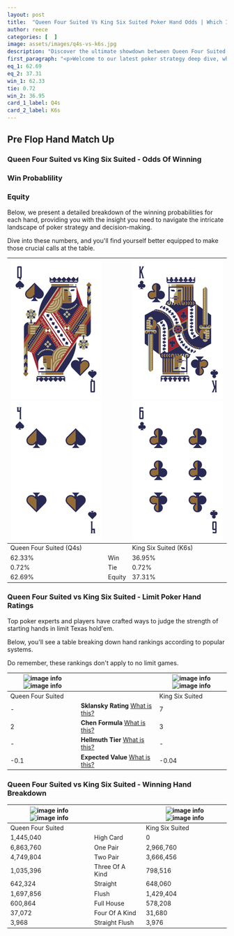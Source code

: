 ```yaml
---
layout: post
title:  "Queen Four Suited Vs King Six Suited Poker Hand Odds | Which Is The Better Hand In Poker? A Complete Guide"
author: reece
categories: [  ]
image: assets/images/q4s-vs-k6s.jpg
description: "Discover the ultimate showdown between Queen Four Suited and King Six Suited in poker! Uncover the odds, strategies, and scenarios where one hand triumphs over the other. Get ready to up your poker game with this thrilling analysis."
first_paragraph: "<p>Welcome to our latest poker strategy deep dive, where we're pitting two distinct hands against each other in a high-stakes showdown: Queen Four Suited vs King Six Suited.</p><p>In the dynamic world of poker, every decision counts, and knowing which hand holds the upper hand is key to your success at the table.</p><p>In this article, we'll dissect these two hands, explore the scenarios where one dominates the other, and equip you with the knowledge to make strategic choices that can tip the odds in your favor.</p><p>Get ready to unravel the intriguing dynamics of these poker hands and elevate your game to new heights.</p>"
eq_1: 62.69
eq_2: 37.31
win_1: 62.33
tie: 0.72
win_2: 36.95
card_1_label: Q4s
card_2_label: K6s
---
```




[comment]: # (sp0)

## Pre Flop Hand Match Up

<div class="table hand-ratings" markdown="1"> 



### Queen Four Suited vs King Six Suited - Odds Of Winning


  
<div class="row graphs"> 
<div class="col-lg-6">
    <h3>Win Probablility</h3>
    <canvas id="WinChart"></canvas>
</div>
<div class="col-lg-6">
    <h3>Equity</h3>
    <canvas id="EquityChart"></canvas>
</div>
</div>

  Below, we present a detailed breakdown of the winning probabilities for each hand, providing you with the insight you need to navigate the intricate landscape of poker strategy and decision-making. 

Dive into these numbers, and you'll find yourself better equipped to make those crucial calls at the table.


    
| ![image info](assets/images/hand1/q.png) ![image info](assets/images/hand1/4.png) |  | ![image info](assets/images/hand2/k.png) ![image info](assets/images/hand2/6.png) |
| -------- | -------- | -------- |
| Queen Four Suited (Q4s) |  | King Six Suited (K6s) |
| 62.33% | Win | 36.95% |
| 0.72% | Tie | 0.72% |
| 62.69% | Equity | 37.31% |




[comment]: # (sp1)



### Queen Four Suited vs King Six Suited - Limit Poker Hand Ratings

Top poker experts and players have crafted ways to judge the strength of starting hands in limit Texas hold'em. 

Below, you'll see a table breaking down hand rankings according to popular systems. 

Do remember, these rankings don't apply to no limit games.


    
| ![image info](https://www.riverpairs.com/assets/images/hand1/q.png) ![image info](https://www.riverpairs.com/assets/images/hand1/4.png) |  | ![image info](https://www.riverpairs.com/assets/images/hand2/k.png) ![image info](https://www.riverpairs.com/assets/images/hand2/6.png) |
| -------- | -------- | -------- |
| Queen Four Suited |  | King Six Suited |
| - | **Sklansky Rating** [What is this?](/sklansky-rating-explained) | 7 |
| 2 | **Chen Formula** [What is this?](/chen-formula-explained) | 3 |
| - | **Hellmuth Tier** [What is this?](/Hellmuth-tier-explained) | - |
| -0.1 | **Expected Value** [What is this?](/expected-value-explained) | -0.04 |




[comment]: # (sp2)



### Queen Four Suited vs King Six Suited - Winning Hand Breakdown


    
| ![image info](https://www.riverpairs.com/assets/images/hand1/q.png) ![image info](https://www.riverpairs.com/assets/images/hand1/4.png) |  | ![image info](https://www.riverpairs.com/assets/images/hand2/k.png) ![image info](https://www.riverpairs.com/assets/images/hand2/6.png) |
| -------- | -------- | -------- |
| Queen Four Suited |  | King Six Suited |
| 1,445,040 | High Card | 0 |
| 6,863,760 | One Pair | 2,966,760 |
| 4,749,804 | Two Pair | 3,666,456 |
| 1,035,396 | Three Of A Kind | 798,516 |
| 642,324 | Straight | 648,060 |
| 1,697,856 | Flush | 1,429,404 |
| 600,864 | Full House | 578,208 |
| 37,072 | Four Of A Kind | 31,680 |
| 3,968 | Straight Flush | 3,976 |




[comment]: # (sp3)



</div>

[comment]: # (sp4)



[comment]: # (sp5)

